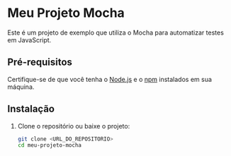 # Meu Projeto Mocha  

Este é um projeto de exemplo que utiliza o Mocha para automatizar testes em JavaScript.  

## Pré-requisitos  

Certifique-se de que você tenha o [Node.js](https://nodejs.org/) e o [npm](https://www.npmjs.com/) instalados em sua máquina.  

## Instalação  

1. Clone o repositório ou baixe o projeto:  
   ```bash  
   git clone <URL_DO_REPOSITORIO>  
   cd meu-projeto-mocha
